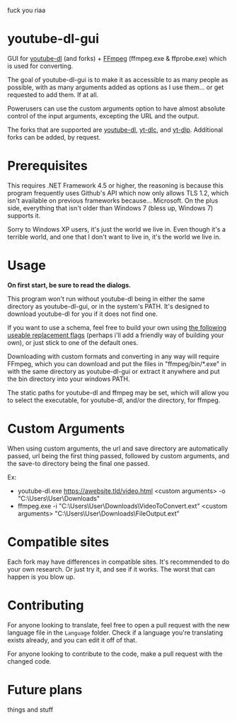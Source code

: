 fuck you riaa

# youtube-dl-gui
GUI for [youtube-dl](https://ytdl-org.github.io/youtube-dl/) (and forks) + [FFmpeg](https://ffmpeg.org/) (ffmpeg.exe & ffprobe.exe) which is used for converting.

The goal of youtube-dl-gui is to make it as accessible to as many people as possible, with as many arguments added as options as I use them... or get requested to add them. If at all.

Powerusers can use the custom arguments option to have almost absolute control of the input arguments, excepting the URL and the output.

The forks that are supported are [youtube-dl](https://github.com/ytdl-org/youtube-dl), [yt-dlc](https://github.com/blackjack4494/yt-dlc), and [yt-dlp](https://github.com/yt-dlp/yt-dlp). Additional forks can be added, by request.

# Prerequisites

This requires .NET Framework 4.5 or higher, the reasoning is because this program frequently uses Github's API which now only allows TLS 1.2, which isn't available on previous frameworks because... Microsoft. On the plus side, everything that isn't older than Windows 7 (bless up, Windows 7) supports it.

Sorry to Windows XP users, it's just the world we live in. Even though it's a terrible world, and one that I don't want to live in, it's the world we live in.

# Usage

**On first start, be sure to read the dialogs.**

This program won't run without youtube-dl being in either the same directory as youtube-dl-gui, or in the system's PATH. It's designed to download youtube-dl for you if it does not find one.

If you want to use a schema, feel free to build your own using [the following useable replacement flags](https://github.com/ytdl-org/youtube-dl/blob/master/README.md#output-template) (perhaps i'll add a friendly way of building your own), or just stick to one of the default ones.

Downloading with custom formats and converting in any way will require FFmpeg, which you can download and put the files in "ffmpeg/bin/*.exe" in with the same directory as youtube-dl-gui or extract it anywhere and put the bin directory into your windows PATH.

The static paths for youtube-dl and ffmpeg may be set, which will allow you to select the executable, for youtube-dl, and/or the directory, for ffmpeg.

# Custom Arguments

When using custom arguments, the url and save directory are automatically passed, url being the first thing passed, followed by custom arguments, and the save-to directory being the final one passed.

Ex:  
* youtube-dl.exe https://awebsite.tld/video.html \<custom arguments> -o "C:\Users\User\Downloads\"  
* ffmpeg.exe -i "C:\Users\User\Downloads\VideoToConvert.ext" \<custom arguments> "C:\Users\User\Downloads\FileOutput.ext"

# Compatible sites

Each fork may have differences in compatible sites. It's recommended to do your own research. Or just try it, and see if it works. The worst that can happen is you blow up.

# Contributing

For anyone looking to translate, feel free to open a pull request with the new language file in the `Language` folder. Check if a language you're translating exists already, and you can edit it off of that.

For anyone looking to contribute to the code, make a pull request with the changed code.

# Future plans

things and stuff
